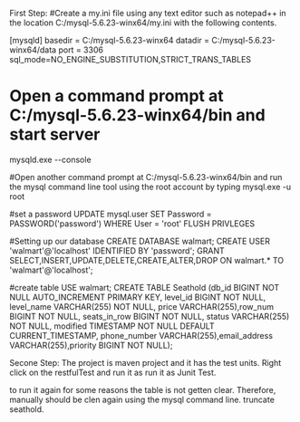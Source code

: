 First Step:
#Create a my.ini file using any text editor such as notepad++ in the location C:/mysql-5.6.23-winx64/my.ini with the following contents.

[mysqld]
basedir = C:/mysql-5.6.23-winx64
datadir = C:/mysql-5.6.23-winx64/data
port = 3306
sql_mode=NO_ENGINE_SUBSTITUTION,STRICT_TRANS_TABLES

# Open a command prompt at C:/mysql-5.6.23-winx64/bin and start server
mysqld.exe --console


#Open another command prompt at C:/mysql-5.6.23-winx64/bin and run the mysql command line tool using the root account by typing
mysql.exe -u root

#set a password
UPDATE mysql.user SET Password = PASSWORD('password') WHERE User = 'root'
FLUSH  PRIVLEGES

#Setting up our database
CREATE DATABASE walmart;
CREATE USER 'walmart'@'localhost' IDENTIFIED BY 'password';
GRANT SELECT,INSERT,UPDATE,DELETE,CREATE,ALTER,DROP ON walmart.* TO 'walmart'@'localhost';

#create table
USE walmart;
CREATE TABLE Seathold (db_id BIGINT NOT NULL AUTO_INCREMENT PRIMARY KEY, level_id BIGINT NOT NULL, level_name VARCHAR(255) NOT NULL, price VARCHAR(255),row_num BIGINT NOT NULL, seats_in_row BIGINT NOT NULL, status VARCHAR(255) NOT NULL, modified TIMESTAMP NOT NULL DEFAULT CURRENT_TIMESTAMP, phone_number VARCHAR(255),email_address VARCHAR(255),priority BIGINT NOT NULL);

Secone Step:
The project is maven project and it has the test units. Right click on the restfulTest and run it as run it as Junit Test.

to run it again for some reasons the table is not getten clear. Therefore, manually should be clen again using the mysql command line.
truncate seathold.










